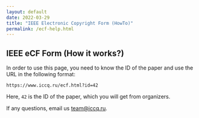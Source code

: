 ```yaml
---
layout: default
date: 2022-03-29
title: "IEEE Electronic Copyright Form (HowTo)"
permalink: /ecf-help.html
---
```


## IEEE eCF Form (How it works?)

In order to use this page, you need to know the ID of the paper
and use the URL in the following format:

```
https://www.iccq.ru/ecf.html?id=42
```

Here, `42` is the ID of the paper, which you will get from organizers.

If any questions, email us [team@iccq.ru](mailto:team@iccq.ru).